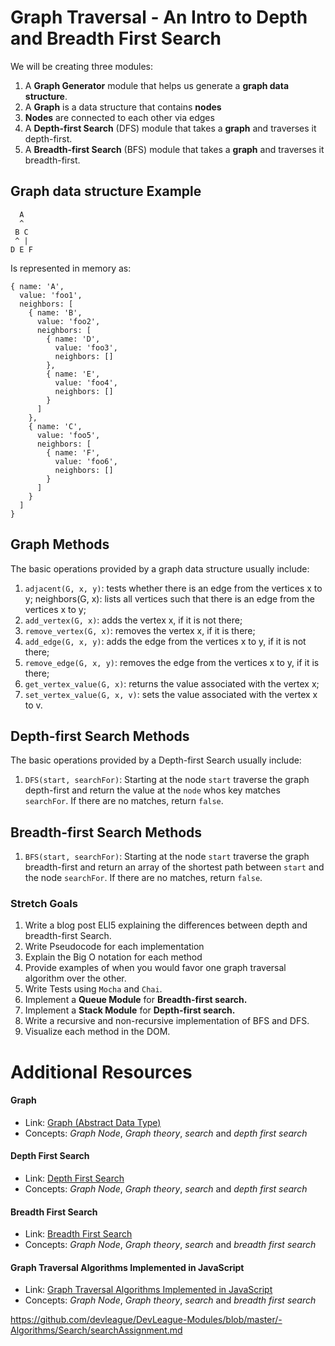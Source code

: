 # Graph Traversal - An Intro to Depth and Breadth First Search

We will be creating three modules:
1. A **Graph Generator** module that helps us generate a **graph data structure**.
  1.  A **Graph** is a data structure that contains **nodes**
  1. **Nodes** are connected to each other via edges
1. A **Depth-first Search** (DFS) module that takes a **graph** and traverses it depth-first.
1. A **Breadth-first Search** (BFS) module that takes a **graph** and traverses it breadth-first.

## Graph data structure Example
      A
      ^
     B C
     ^ |
    D E F

Is represented in memory as:

    { name: 'A',
      value: 'foo1',
      neighbors: [
        { name: 'B',
          value: 'foo2',
          neighbors: [
            { name: 'D',
              value: 'foo3',
              neighbors: []
            },
            { name: 'E',
              value: 'foo4',
              neighbors: []
            }
          ]
        },
        { name: 'C',
          value: 'foo5',
          neighbors: [
            { name: 'F',
              value: 'foo6',
              neighbors: []
            }
          ]
        }
      ]
    }

## Graph Methods
The basic operations provided by a graph data structure usually include:

1. `adjacent(G, x, y)`: tests whether there is an edge from the vertices x to y;
neighbors(G, x): lists all vertices such that there is an edge from the vertices x to y;
1. `add_vertex(G, x)`: adds the vertex x, if it is not there;
1. `remove_vertex(G, x)`: removes the vertex x, if it is there;
1. `add_edge(G, x, y)`: adds the edge from the vertices x to y, if it is not there;
1. `remove_edge(G, x, y)`: removes the edge from the vertices x to y, if it is there;
1. `get_vertex_value(G, x)`: returns the value associated with the vertex x;
1. `set_vertex_value(G, x, v)`: sets the value associated with the vertex x to v.


## Depth-first Search Methods
The basic operations provided by a Depth-first Search usually include:

1. `DFS(start, searchFor)`: Starting at the node `start` traverse the graph depth-first and return the value at the `node` whos key matches `searchFor`. If there are no matches, return `false`.


## Breadth-first Search Methods
1. `BFS(start, searchFor)`: Starting at the node `start` traverse the graph breadth-first and return an array of the shortest path between `start` and the node `searchFor`. If there are no matches, return `false`.

### Stretch Goals
1. Write a blog post ELI5 explaining the differences between depth and breadth-first Search.
  1. Write Pseudocode for each implementation
  1. Explain the Big O notation for each method
  1. Provide examples of when you would favor one graph traversal algorithm over the other.
1. Write Tests using `Mocha` and `Chai`.
1. Implement a **Queue Module** for **Breadth-first search.**
1. Implement a **Stack Module** for **Depth-first search.**
1. Write a recursive and non-recursive implementation of BFS and DFS.
1. Visualize each method in the DOM.

# Additional Resources

#### Graph
- Link: [Graph (Abstract Data Type)](https://en.wikipedia.org/wiki/Graph_(abstract_data_type))
- Concepts: *Graph Node*, *Graph theory*, *search* and *depth first search*

#### Depth First Search
- Link: [Depth First Search](https://en.wikipedia.org/wiki/Depth-first_search)
- Concepts: *Graph Node*, *Graph theory*, *search* and *depth first search*

#### Breadth First Search
- Link: [Breadth First Search](https://en.wikipedia.org/wiki/Breadth-first_search)
- Concepts: *Graph Node*, *Graph theory*, *search* and *breadth first search*

#### Graph Traversal Algorithms Implemented in JavaScript
- Link: [Graph Traversal Algorithms Implemented in JavaScript](https://github.com/JoeKarlsson1/data-structures/tree/master/search-algorithms)
- Concepts: *Graph Node*, *Graph theory*, *search* and *breadth first search*

https://github.com/devleague/DevLeague-Modules/blob/master/-Algorithms/Search/searchAssignment.md
